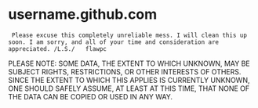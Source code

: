 # username.github.com
     Please excuse this completely unreliable mess. I will clean this up soon. I am sorry, and all of your time and consideration are appreciated. /L.S./   flawpc
     
     
PLEASE NOTE: SOME DATA, THE EXTENT TO WHICH UNKNOWN, MAY BE SUBJECT RIGHTS, RESTRICTIONS, OR OTHER INTERESTS OF OTHERS. SINCE THE EXTENT TO WHICH THIS APPLIES IS CURRENTLY UNKNOWN, ONE SHOULD SAFELY ASSUME, AT LEAST AT THIS TIME, THAT NONE OF THE DATA CAN BE COPIED OR USED IN ANY WAY.
